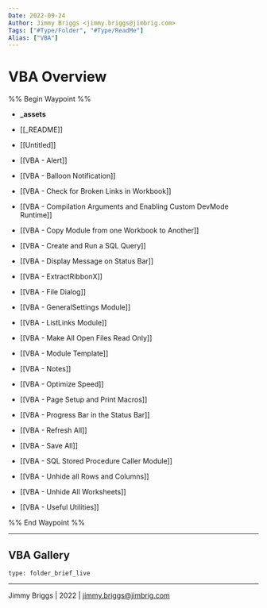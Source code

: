 ```yaml
---
Date: 2022-09-24
Author: Jimmy Briggs <jimmy.briggs@jimbrig.com>
Tags: ["#Type/Folder", "#Type/ReadMe"]
Alias: ["VBA"]
---
```


# VBA Overview

%% Begin Waypoint %%
- **_assets**

- [[_README]]
- [[Untitled]]
- [[VBA - Alert]]
- [[VBA - Balloon Notification]]
- [[VBA - Check for Broken Links in Workbook]]
- [[VBA - Compilation Arguments and Enabling Custom DevMode Runtime]]
- [[VBA - Copy Module from one Workbook to Another]]
- [[VBA - Create and Run a SQL Query]]
- [[VBA - Display Message on Status Bar]]
- [[VBA - ExtractRibbonX]]
- [[VBA - File Dialog]]
- [[VBA - GeneralSettings Module]]
- [[VBA - ListLinks Module]]
- [[VBA - Make All Open Files Read Only]]
- [[VBA - Module Template]]
- [[VBA - Notes]]
- [[VBA - Optimize Speed]]
- [[VBA - Page Setup and Print Macros]]
- [[VBA - Progress Bar in the Status Bar]]
- [[VBA - Refresh All]]
- [[VBA - Save All]]
- [[VBA - SQL Stored Procedure Caller Module]]
- [[VBA - Unhide all Rows and Columns]]
- [[VBA - Unhide All Worksheets]]
- [[VBA - Useful Utilities]]

%% End Waypoint %%

***

## VBA Gallery

 
```ccard
type: folder_brief_live
```
 

***

Jimmy Briggs | 2022 | <jimmy.briggs@jimbrig.com>



